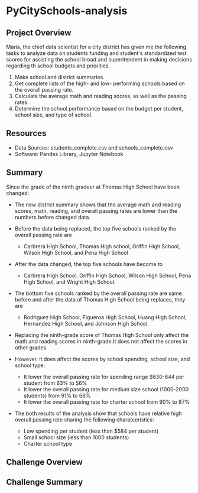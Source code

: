 # PyCitySchools-analysis

## Project Overview
Maria, the chief data scientist for a city district has given me the following tasks to analyze data on students funding and student's standardized test scores for assisting the school broad and superitendent in making decisions regarding th school budgets and priorities.

1. Make school and district summaries.
2. Get complete lists of the high- and low- performing schools based on the overall passing rate.
3. Calculate the average math and reading scores, as well as the passing rates. 
4. Determine the school performance based on the budget per student, school size, and type of school. 

## Resources
- Data Sources: students_complete.csv and schools_complete.csv
- Software: Pandas Library, Jupyter Notebook

## Summary
Since the grade of the ninth gradeer at Thomas High School have been changed:
- The new district summary shows that the average math and reading scores, math, reading, and overall passing rates are lower than the numbers before changed data. 

- Before the data being replaced, the top five schools ranked by the overall passing rate are 
  - Carbrera High School, Thomas High school, Griffin High School, Wilson High School, and Pena High School
- After the data changed, the top five schools have become to 
  - Carbrera High School, Griffin High School, Wilson High School, Pena High School, and Wright High School.

- The bottom five schools ranked by the overall passing rate are same before and after the data of Thomas High School being replaces, they are
  - Rodriguez High School, Figueroa High School, Huang High School, Hernandez High School, and Johnson High School.

- Replacing the ninth-grade score of Thomas High School only affect the math and reading scores in ninth-grade.It does not affect the scores in other grades

- However, it does affect the scores by school spending, school size, and school type:
  - It lower the overall passing rate for spending range $630-644 per student from 63% to 56%
  - It lower the overall passing rate for medium size school (1000-2000 students) from 91% to 68%
  - It lower the overall passing rate for charter school from 90% to 87%

- The both results of the analysis show that schools have relative high overall passing rate sharing the following charatceristics: 
  - Low spending per student (less than $584 per student)
  - Small school size (less than 1000 students)
  - Charter school type
  
## Challenge Overview

## Challenge Summary


